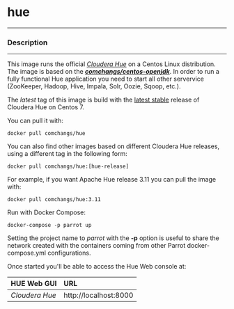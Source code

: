 # **hue**
___

### Description
___

This image runs the official [*Cloudera Hue*](http://gethue.com/) on a Centos Linux distribution. The image is based on the [***comchangs/centos-openjdk***](https://hub.docker.com/r/comchangs/centos-openjdk). In order to run a fully functional Hue application you need to start all other servervice (ZooKeeper, Hadoop, Hive, Impala, Solr, Oozie, Sqoop, etc.).

The *latest* tag of this image is build with the [latest stable](http://gethue.com/category/release/) release of Cloudera Hue on Centos 7.

You can pull it with:

    docker pull comchangs/hue


You can also find other images based on different Cloudera Hue releases, using a different tag in the following form:

    docker pull comchangs/hue:[hue-release]


For example, if you want Apache Hue release 3.11 you can pull the image with:

    docker pull comchangs/hue:3.11


Run with Docker Compose:

    docker-compose -p parrot up


Setting the project name to *parrot* with the **-p** option is useful to share the network created with the containers coming from other Parrot docker-compose.yml configurations.

Once started you'll be able to access the Hue Web console at:

| **HUE Web GUI**           |**URL**                            |
|:--------------------------|:----------------------------------|
| *Cloudera Hue*            | http://localhost:8000            |
